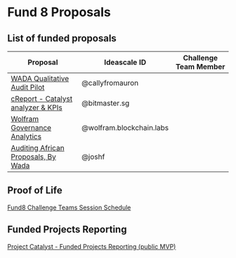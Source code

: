 # Fund 8 Proposals

## List of funded proposals

| Proposal                                                                           | Ideascale ID             | Challenge Team Member |
| ---------------------------------------------------------------------------------- | ------------------------ | --------------------- |
| [WADA Qualitative Audit Pilot](https://cardano.ideascale.com/c/idea/402487)        | @callyfromauron          |                       |
| [cReport - Catalyst analyzer & KPIs](https://cardano.ideascale.com/c/idea/402301)  | @bitmaster.sg            |                       |
| [Wolfram Governance Analytics](https://cardano.ideascale.com/c/idea/400301)        | @wolfram.blockchain.labs |                       |
| [Auditing African Proposals, By Wada](https://cardano.ideascale.com/c/idea/396595) | @joshf                   |                       |

## Proof of Life

[Fund8 Challenge Teams Session Schedule](https://docs.google.com/spreadsheets/d/1bIZHfNYeSJSSpSXfpDG9Ny4f6Gm9aTOexL1DuqJfwgU/edit?usp=sharing)&#x20;

## Funded Projects Reporting

[Project Catalyst - Funded Projects Reporting (public MVP)](https://docs.google.com/spreadsheets/d/1bfnWFa94Y7Zj0G7dtpo9W1nAYGovJbswipxiHT4UE3g/edit?usp=sharing)
